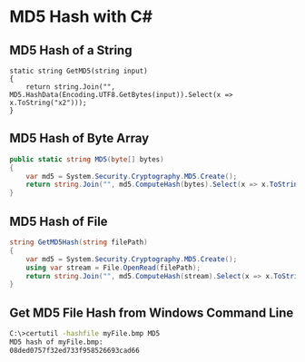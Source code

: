 # MD5 Hash with C#

## MD5 Hash of a String
```
static string GetMD5(string input)
{
    return string.Join("", MD5.HashData(Encoding.UTF8.GetBytes(input)).Select(x => x.ToString("x2")));
}
```

## MD5 Hash of Byte Array
```cs
public static string MD5(byte[] bytes)
{
    var md5 = System.Security.Cryptography.MD5.Create();
    return string.Join("", md5.ComputeHash(bytes).Select(x => x.ToString("x2")).ToArray());
}
```

## MD5 Hash of File

```cs
string GetMD5Hash(string filePath)
{
    var md5 = System.Security.Cryptography.MD5.Create();
    using var stream = File.OpenRead(filePath);
    return string.Join("", md5.ComputeHash(stream).Select(x => x.ToString("x2")));
}
```

## Get MD5 File Hash from Windows Command Line

```bash
C:\>certutil -hashfile myFile.bmp MD5
MD5 hash of myFile.bmp:
08ded0757f32ed733f958526693cad66
```
